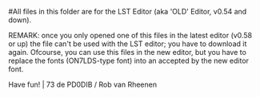 #All files in this folder are for the LST Editor (aka 'OLD' Editor, v0.54 and down).

REMARK: once you only opened one of this files in the latest editor (v0.58 or up) the file can't be used with the LST editor; you have to download it again.
Ofcourse, you can use this files in the new editor, but you have to replace the fonts (ON7LDS-type font) into an accepted by the new editor font.

Have fun! | 73 de PD0DIB / Rob van Rheenen
